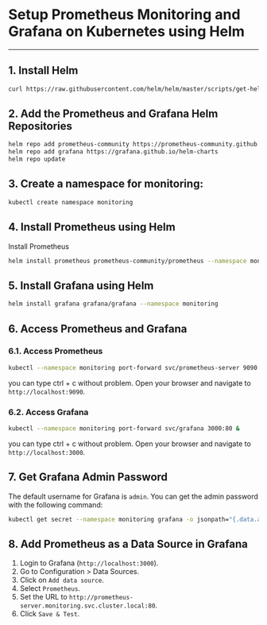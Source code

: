 # Setup Prometheus Monitoring and Grafana on Kubernetes using Helm

---

## 1. Install Helm

```sh
curl https://raw.githubusercontent.com/helm/helm/master/scripts/get-helm-3 | bash
```

## 2. Add the Prometheus and Grafana Helm Repositories

```sh
helm repo add prometheus-community https://prometheus-community.github.io/helm-charts
helm repo add grafana https://grafana.github.io/helm-charts
helm repo update
```

## 3. Create a namespace for monitoring:

```sh
kubectl create namespace monitoring
```

## 4. Install Prometheus using Helm

Install Prometheus

```sh
helm install prometheus prometheus-community/prometheus --namespace monitoring
```

## 5. Install Grafana using Helm

```sh
helm install grafana grafana/grafana --namespace monitoring
```

## 6. Access Prometheus and Grafana

### 6.1. Access Prometheus

```sh
kubectl --namespace monitoring port-forward svc/prometheus-server 9090:80 &
```

you can type ctrl + c without problem.
Open your browser and navigate to `http://localhost:9090`.

### 6.2. Access Grafana

```sh
kubectl --namespace monitoring port-forward svc/grafana 3000:80 &
```

you can type ctrl + c without problem.
Open your browser and navigate to `http://localhost:3000`.

## 7. Get Grafana Admin Password

The default username for Grafana is `admin`. You can get the admin password with the following command:

```sh
kubectl get secret --namespace monitoring grafana -o jsonpath="{.data.admin-password}" | base64 --decode ; echo
```

## 8. Add Prometheus as a Data Source in Grafana

1. Login to Grafana (`http://localhost:3000`).
2. Go to Configuration > Data Sources.
3. Click on `Add data source`.
4. Select `Prometheus`.
5. Set the URL to `http://prometheus-server.monitoring.svc.cluster.local:80`.
6. Click `Save & Test`.

